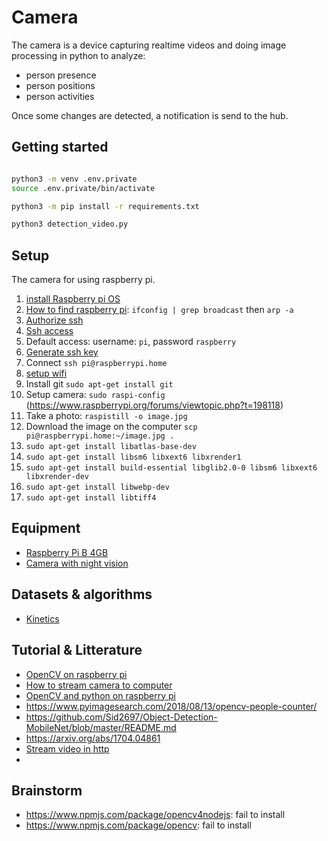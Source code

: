 # Camera

The camera is a device capturing realtime videos and doing image processing in python to analyze:
- person presence
- person positions
- person activities

Once some changes are detected, a notification is send to the hub.

## Getting started

```bash

python3 -m venv .env.private
source .env.private/bin/activate

python3 -m pip install -r requirements.txt

python3 detection_video.py
```



## Setup 

The camera for using raspberry pi.

1. [install Raspberry pi OS](https://www.raspberrypi.org/software/)
2. [How to find raspberry pi](https://superuser.com/questions/124453/how-can-i-scan-the-local-network-for-connected-devices-mac-os): `ifconfig | grep broadcast` then `arp -a`
3. [Authorize ssh](https://www.raspberrypi.org/documentation/remote-access/ssh/)
4. [Ssh access](https://www.raspberrypi.org/documentation/remote-access/ssh/unix.md)
5. Default access: username: `pi`, password `raspberry` 
6. [Generate ssh key](https://www.raspberrypi.org/documentation/remote-access/ssh/passwordless.md)
7. Connect `ssh pi@raspberrypi.home`
8. [setup wifi](https://www.raspberrypi.org/documentation/configuration/wireless/headless.md)
9. Install git `sudo apt-get install git`
10. Setup camera: `sudo raspi-config` (https://www.raspberrypi.org/forums/viewtopic.php?t=198118)
11. Take a photo: `raspistill -o image.jpg`
12. Download the image on the computer `scp pi@raspberrypi.home:~/image.jpg .`
13. `sudo apt-get install libatlas-base-dev`
14. `sudo apt-get install libsm6 libxext6 libxrender1`
15. `sudo apt-get install build-essential libglib2.0-0 libsm6 libxext6 libxrender-dev`
16. `sudo apt-get install libwebp-dev`
17. `sudo apt-get install libtiff4`


## Equipment 

- [Raspberry Pi B 4GB](https://www.amazon.ca/gp/product/B07W4JM192)
- [Camera with night vision](https://www.amazon.ca/gp/product/B076KCZRDS)

## Datasets & algorithms 

- [Kinetics](https://deepmind.com/research/open-source/kinetics)

## Tutorial & Litterature 

- [OpenCV on raspberry pi](https://www.pyimagesearch.com/2019/09/16/install-opencv-4-on-raspberry-pi-4-and-raspbian-buster/)
- [How to stream camera to computer](https://www.pyimagesearch.com/2015/03/30/accessing-the-raspberry-pi-camera-with-opencv-and-python/)
- [OpenCV and python on raspberry pi](https://www.pyimagesearch.com/2015/02/23/install-opencv-and-python-on-your-raspberry-pi-2-and-b/)
- https://www.pyimagesearch.com/2018/08/13/opencv-people-counter/
- https://github.com/Sid2697/Object-Detection-MobileNet/blob/master/README.md
- https://arxiv.org/abs/1704.04861
- [Stream video in http](https://www.pyimagesearch.com/2019/09/02/opencv-stream-video-to-web-browser-html-page/)
- 
## Brainstorm 

- https://www.npmjs.com/package/opencv4nodejs: fail to install
- https://www.npmjs.com/package/opencv: fail to install
